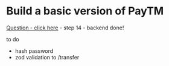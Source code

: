 # Build a basic version of PayTM
[Question - click here](https://projects.100xdevs.com/tracks/oAjvkeRNZThPMxZf4aX5/L5aGnQuku8Az1CDNwGNQ) - step 14 - backend done!

to do
- hash password
- zod validation to /transfer